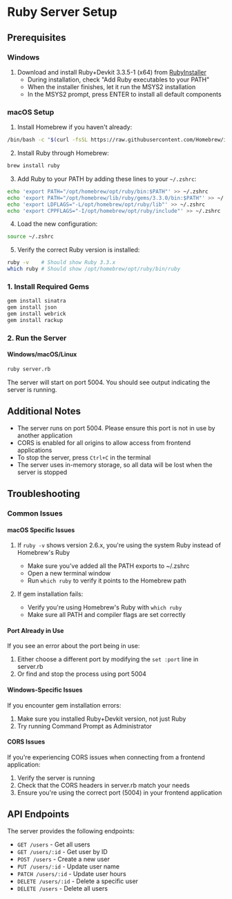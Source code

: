# Ruby Server Setup

## Prerequisites

### Windows
1. Download and install Ruby+Devkit 3.3.5-1 (x64) from [RubyInstaller](https://rubyinstaller.org/downloads/)
   - During installation, check "Add Ruby executables to your PATH"
   - When the installer finishes, let it run the MSYS2 installation
   - In the MSYS2 prompt, press ENTER to install all default components

### macOS Setup
1. Install Homebrew if you haven't already:
```bash
/bin/bash -c "$(curl -fsSL https://raw.githubusercontent.com/Homebrew/install/HEAD/install.sh)"
```

2. Install Ruby through Homebrew:
```bash
brew install ruby
```

3. Add Ruby to your PATH by adding these lines to your `~/.zshrc`:
```bash
echo 'export PATH="/opt/homebrew/opt/ruby/bin:$PATH"' >> ~/.zshrc
echo 'export PATH="/opt/homebrew/lib/ruby/gems/3.3.0/bin:$PATH"' >> ~/.zshrc
echo 'export LDFLAGS="-L/opt/homebrew/opt/ruby/lib"' >> ~/.zshrc
echo 'export CPPFLAGS="-I/opt/homebrew/opt/ruby/include"' >> ~/.zshrc
```

4. Load the new configuration:
```bash
source ~/.zshrc
```

5. Verify the correct Ruby version is installed:
```bash
ruby -v    # Should show Ruby 3.3.x
which ruby # Should show /opt/homebrew/opt/ruby/bin/ruby
```

### 1. Install Required Gems
```bash
gem install sinatra
gem install json
gem install webrick
gem install rackup
```


### 2. Run the Server

#### Windows/macOS/Linux
```bash
ruby server.rb
```

The server will start on port 5004. You should see output indicating the server is running.

## Additional Notes
- The server runs on port 5004. Please ensure this port is not in use by another application
- CORS is enabled for all origins to allow access from frontend applications
- To stop the server, press `Ctrl+C` in the terminal
- The server uses in-memory storage, so all data will be lost when the server is stopped

## Troubleshooting

### Common Issues

#### macOS Specific Issues
1. If `ruby -v` shows version 2.6.x, you're using the system Ruby instead of Homebrew's Ruby
   - Make sure you've added all the PATH exports to ~/.zshrc
   - Open a new terminal window
   - Run `which ruby` to verify it points to the Homebrew path

2. If gem installation fails:
   - Verify you're using Homebrew's Ruby with `which ruby`
   - Make sure all PATH and compiler flags are set correctly

#### Port Already in Use
If you see an error about the port being in use:
1. Either choose a different port by modifying the `set :port` line in server.rb
2. Or find and stop the process using port 5004

#### Windows-Specific Issues
If you encounter gem installation errors:
1. Make sure you installed Ruby+Devkit version, not just Ruby
2. Try running Command Prompt as Administrator

#### CORS Issues
If you're experiencing CORS issues when connecting from a frontend application:
1. Verify the server is running
2. Check that the CORS headers in server.rb match your needs
3. Ensure you're using the correct port (5004) in your frontend application

## API Endpoints

The server provides the following endpoints:
- `GET /users` - Get all users
- `GET /users/:id` - Get user by ID
- `POST /users` - Create a new user
- `PUT /users/:id` - Update user name
- `PATCH /users/:id` - Update user hours
- `DELETE /users/:id` - Delete a specific user
- `DELETE /users` - Delete all users
